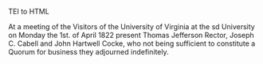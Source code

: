  TEI to HTML

At a meeting of the Visitors of the University of Virginia at the sd University on Monday the 1st. of April 1822 present Thomas Jefferson Rector, Joseph C. Cabell and John Hartwell Cocke, who not being sufficient to constitute a Quorum for business they adjourned indefinitely.